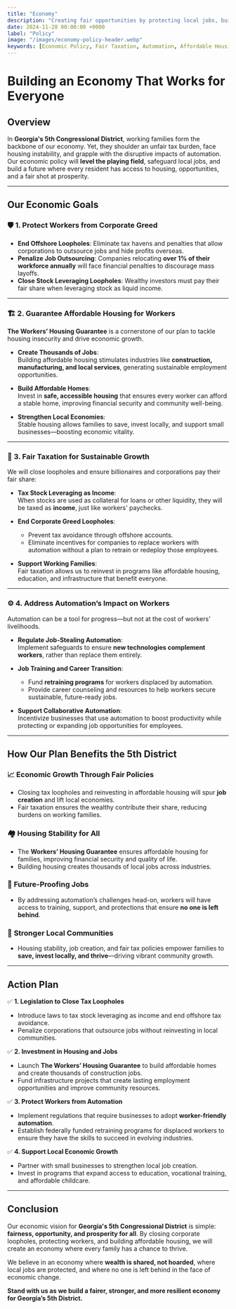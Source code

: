 ```yaml
---
title: "Economy"
description: "Creating fair opportunities by protecting local jobs, building affordable housing, and closing unfair tax loopholes to foster a thriving, equitable economy in Georgia's 5th District."
date: 2024-11-28 00:00:00 +0000
label: "Policy"
image: "/images/economy-policy-header.webp"
keywords: [Economic Policy, Fair Taxation, Automation, Affordable Housing, Workers’ Housing Guarantee, Local Jobs, Job Creation, Georgia 5th Congressional District, Economic Justice, Wealth Inequality]
---
```


# Building an Economy That Works for Everyone

## Overview

In **Georgia's 5th Congressional District**, working families form the backbone of our economy. Yet, they shoulder an unfair tax burden, face housing instability, and grapple with the disruptive impacts of automation. Our economic policy will **level the playing field**, safeguard local jobs, and build a future where every resident has access to housing, opportunities, and a fair shot at prosperity.

---

## **Our Economic Goals**

### 🛡️ **1. Protect Workers from Corporate Greed**
- **End Offshore Loopholes**: Eliminate tax havens and penalties that allow corporations to outsource jobs and hide profits overseas.
- **Penalize Job Outsourcing**: Companies relocating **over 1% of their workforce annually** will face financial penalties to discourage mass layoffs.
- **Close Stock Leveraging Loopholes**: Wealthy investors must pay their fair share when leveraging stock as liquid income.

---

### 🏗️ **2. Guarantee Affordable Housing for Workers**
**The Workers’ Housing Guarantee** is a cornerstone of our plan to tackle housing insecurity and drive economic growth.

- **Create Thousands of Jobs**:  
  Building affordable housing stimulates industries like **construction, manufacturing, and local services**, generating sustainable employment opportunities.

- **Build Affordable Homes**:  
  Invest in **safe, accessible housing** that ensures every worker can afford a stable home, improving financial security and community well-being.

- **Strengthen Local Economies**:  
  Stable housing allows families to save, invest locally, and support small businesses—boosting economic vitality.

---

### 🤝 **3. Fair Taxation for Sustainable Growth**
We will close loopholes and ensure billionaires and corporations pay their fair share:

- **Tax Stock Leveraging as Income**:  
  When stocks are used as collateral for loans or other liquidity, they will be taxed as **income**, just like workers' paychecks.

- **End Corporate Greed Loopholes**:  
  - Prevent tax avoidance through offshore accounts.  
  - Eliminate incentives for companies to replace workers with automation without a plan to retrain or redeploy those employees.  

- **Support Working Families**:  
  Fair taxation allows us to reinvest in programs like affordable housing, education, and infrastructure that benefit everyone.

---

### ⚙️ **4. Address Automation’s Impact on Workers**
Automation can be a tool for progress—but not at the cost of workers' livelihoods.

- **Regulate Job-Stealing Automation**:  
  Implement safeguards to ensure **new technologies complement workers**, rather than replace them entirely.

- **Job Training and Career Transition**:  
  - Fund **retraining programs** for workers displaced by automation.  
  - Provide career counseling and resources to help workers secure sustainable, future-ready jobs.

- **Support Collaborative Automation**:  
  Incentivize businesses that use automation to boost productivity while protecting or expanding job opportunities for employees.

---

## **How Our Plan Benefits the 5th District**

### 📈 **Economic Growth Through Fair Policies**
- Closing tax loopholes and reinvesting in affordable housing will spur **job creation** and lift local economies.
- Fair taxation ensures the wealthy contribute their share, reducing burdens on working families.

### 🏘️ **Housing Stability for All**
- The **Workers’ Housing Guarantee** ensures affordable housing for families, improving financial security and quality of life.
- Building housing creates thousands of local jobs across industries.

### 🤖 **Future-Proofing Jobs**
- By addressing automation’s challenges head-on, workers will have access to training, support, and protections that ensure **no one is left behind**.

### 💪 **Stronger Local Communities**
- Housing stability, job creation, and fair tax policies empower families to **save, invest locally, and thrive**—driving vibrant community growth.

---

## **Action Plan**

✅ **1. Legislation to Close Tax Loopholes**
- Introduce laws to tax stock leveraging as income and end offshore tax avoidance.  
- Penalize corporations that outsource jobs without reinvesting in local communities.

✅ **2. Investment in Housing and Jobs**
- Launch **The Workers’ Housing Guarantee** to build affordable homes and create thousands of construction jobs.  
- Fund infrastructure projects that create lasting employment opportunities and improve community resources.

✅ **3. Protect Workers from Automation**
- Implement regulations that require businesses to adopt **worker-friendly automation**.  
- Establish federally funded retraining programs for displaced workers to ensure they have the skills to succeed in evolving industries.

✅ **4. Support Local Economic Growth**
- Partner with small businesses to strengthen local job creation.  
- Invest in programs that expand access to education, vocational training, and affordable childcare.

---

## Conclusion

Our economic vision for **Georgia's 5th Congressional District** is simple: **fairness, opportunity, and prosperity for all**. By closing corporate loopholes, protecting workers, and building affordable housing, we will create an economy where every family has a chance to thrive.

We believe in an economy where **wealth is shared, not hoarded**, where local jobs are protected, and where no one is left behind in the face of economic change.  

**Stand with us as we build a fairer, stronger, and more resilient economy for Georgia’s 5th District.**